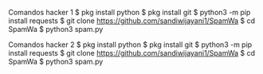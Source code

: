 Comandos hacker 1
$ pkg install python
$ pkg install git
$ python3 -m pip install requests
$ git clone https://github.com/sandiwijayani1/SpamWa
$ cd SpamWa
$ python3 spam.py

Comandos hacker 2
$ pkg install python
$ pkg install git
$ python3 -m pip install requests
$ git clone https://github.com/sandiwijayani1/SpamWa
$ cd SpamWa
$ python3 spam.py
